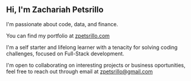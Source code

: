 ## Hi, I'm Zachariah Petsrillo

I'm passionate about code, data, and finance.

You can find my portfolio at [zpetsrillo.com](http://zpetsrillo.com)

I'm a self starter and lifelong learner with a tenacity for solving coding challenges, focused on Full-Stack development.

I'm open to collaborating on interesting projects or business oportunities, feel free to reach out through email at zpetsrillo@gmail.com
